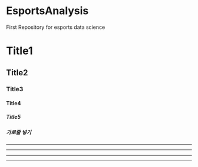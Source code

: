 # EsportsAnalysis
First Repository for esports data science

# Title1
## Title2
### Title3
#### Title4
##### Title5
##### 가로줄 넣기
---
- - - -
****
* * *
